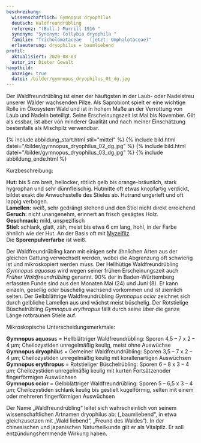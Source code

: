 ```yaml
---
beschreibung:
  wissenschaftlich: Gymnopus dryophilus
  deutsch: Waldfreundrübling
  referenz: "(Bull.) Murrill 1916 "
  synonym: "Synonym: Collybia dryophila "
  familie: "Tricholomataceae   (jetzt: Omphalotaceae)"
  erlaeuterung: dryophilus = baumliebend
profil:
  aktualisiert: 2020-08-03
  autor_in: Dieter Gewalt
hauptbild:
  anzeige: true
  datei: /bilder/gymnopus_dryophilus_01_dg.jpg
---
```

Der Waldfreundrübling ist einer der häufigsten in der Laub- oder Nadelstreu unserer Wälder wachsenden Pilze. Als  Saprobiont spielt er eine wichtige Rolle im Ökosystem Wald und ist in hohem Maße an der Verrottung von Laub und Nadeln beteiligt. Seine Erscheinungszeit ist Mai bis November. Gilt als essbar, ist aber von minderer Qualität und nach meiner Einschätzung bestenfalls als Mischpilz verwendbar.

{% include abbildung_start.html stil="mittel" %}
{% include bild.html datei="/bilder/gymnopus_dryophilus_02_dg.jpg" %}
{% include bild.html datei="/bilder/gymnopus_dryophilus_03_dg.jpg" %}
{% include abbildung_ende.html %}

Kurzbeschreibung:

**Hut:** bis 5 cm breit, hellocker, rötlich gelb bis orange-bräunlich, stark  hygrophan und sehr dünnfleischig. Hutmitte oft etwas knopfartig verdickt, bildet exakt die Anwuchsstelle des Stieles ab. Hutrand ungerieft und oft lappig verbogen.\
**Lamellen:** weiß, sehr gedrängt stehend und den Stiel nicht direkt erreichend\
**Geruch:** nicht unangenehm, erinnert an frisch gesägtes Holz.\
**Geschmack:** mild, unspezifisch\
**Stiel:** schlank, glatt, zäh, meist bis etwa 6 cm lang, hohl, in der Farbe ähnlich wie der Hut. An der Basis oft mit  [Myzelfilz](Myzel "Glossar").\
Die **Sporenpulverfarbe** ist weiß.

Der Waldfreundrübling kann mit einigen sehr ähnlichen Arten aus der gleichen Gattung verwechselt werden, wobei die Abgrenzung oft schwierig ist und mikroskopiert werden muss. Der Hellhütige Waldfreundrübling *Gymnopus aquosus* wird wegen seiner frühen Erscheinungszeit auch *Früher Waldfreundrübling* genannt. 90% der in Baden-Württemberg erfassten Funde sind aus den Monaten Mai (24) und Juni (8). Er kann einzeln, gesellig oder büschelig wachsend vorkommen und ist ziemlich selten. Der Gelbblättrige Waldfreundrübling *Gymnopus ocior* zeichnet sich durch gelbliche Lamellen aus und wächst meist büschelig. Der Rotstielige Büschelrübling *Gymnopus erythropus* fällt durch seine über die ganze Länge rotbraunen Stiele auf.

Mikroskopische Unterscheidungsmerkmale: 

**Gymnopus aquosu**s = Hellblättriger Waldfreundrübling: Sporen 4,5 – 7 x 2 – 4 µm; Cheilozystiden unregelmäßig keulig, meist ohne Auswüchse\
**Gymnopus dryophilu**s = Gemeiner Waldfreundrübling: Sporen 3,5 – 7 x 2 – 4 µm; Cheilozystiden unregelmäßig keulig mit korallenartigen Auswüchsen\
**Gymnopus erythropus** = Rotstieliger Büschelrübling: Sporen 6 – 8 x 3 – 4 µm; Cheilozystiden unregelmäßig keulig mit kurten Fortsätzenoder fingerförmigen Auswüchsen\
**Gymnopus ocior** = Gelbblättriger Waldfreundrübling: Sporen 5 – 6,5 x 3 – 4 µm; Cheilozystiden schlank keulig bis gestielt kugelförmig, selten mit einem oder mehreren fingerförmigen Auswüchsen

Der Name „Waldfreundrübling“ leitet sich wahrscheinlich von seinem wissenschaftlichen Artnamen dryophilus ab: („baumliebend“, in etwa gleichzusetzen mit „Wald liebend“, „Freund des Waldes“). In der chinesischen und japanischen Naturheilkunde gilt er als Vitalpilz. Er soll entzündungshemmende Wirkung haben.